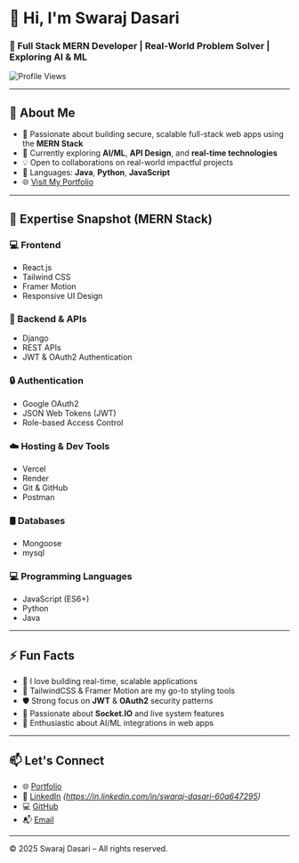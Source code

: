 # 👋 Hi, I'm Swaraj Dasari

### 🚀 Full Stack MERN Developer | Real-World Problem Solver | Exploring AI & ML

![Profile Views](https://komarev.com/ghpvc/?username=swarajdasari&style=flat-square&color=brightgreen)

---

## 🔭 About Me

- 🚀 Passionate about building secure, scalable full-stack web apps using the **MERN Stack**
- 🤖 Currently exploring **AI/ML**, **API Design**, and **real-time technologies**
- 💡 Open to collaborations on real-world impactful projects
- 💬 Languages: **Java**, **Python**, **JavaScript**
- 🌐 [Visit My Portfolio](https://swarajdasari.vercel.app/)

---

## 🧠 Expertise Snapshot (MERN Stack)

### 💻 Frontend
- React.js
- Tailwind CSS
- Framer Motion
- Responsive UI Design

### 🔧 Backend & APIs
- Django
- REST APIs
- JWT & OAuth2 Authentication

### 🔒 Authentication
- Google OAuth2
- JSON Web Tokens (JWT)
- Role-based Access Control

### ☁️ Hosting & Dev Tools
- Vercel
- Render
- Git & GitHub
- Postman

### 🛢️ Databases
- Mongoose
- mysql

### 💻 Programming Languages
- JavaScript (ES6+)
- Python
- Java


---

## ⚡ Fun Facts

- 🎯 I love building real-time, scalable applications
- 🎨 TailwindCSS & Framer Motion are my go-to styling tools
- 🛡 Strong focus on **JWT** & **OAuth2** security patterns
- 🔄 Passionate about **Socket.IO** and live system features
- 🤖 Enthusiastic about AI/ML integrations in web apps

---

## 📫 Let's Connect

- 🌐 [Portfolio](https://swarajdasari.vercel.app/)
- 💼 [LinkedIn](#) *(https://in.linkedin.com/in/swaraj-dasari-60a647295)*
- 💻 [GitHub](https://github.com/swarajdasari)
- 📬 [Email](mailto:kuttyswaraj@gmail.com)

---

© 2025 Swaraj Dasari – All rights reserved.

